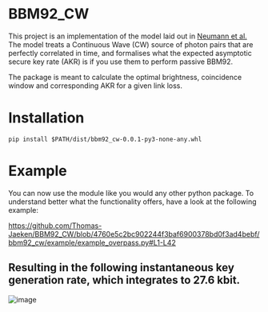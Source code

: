 # BBM92_CW
This project is an implementation of the model laid out in [Neumann et al.](https://link.aps.org/doi/10.1103/PhysRevA.104.022406)
The model treats a Continuous Wave (CW) source of photon pairs that are perfectly correlated in time, 
and formalises what the expected asymptotic secure key rate (AKR) is if you use them to perform passive BBM92.

The package is meant to calculate the optimal brightness, coincidence window and corresponding AKR for a given link loss.


# Installation
```
pip install $PATH/dist/bbm92_cw-0.0.1-py3-none-any.whl
```

# Example
You can now use the module like you would any other python package.
To understand better what the functionality offers, have a look at the following example:

https://github.com/Thomas-Jaeken/BBM92_CW/blob/4760e5c2bc902244f3baf6900378bd0f3ad4bebf/bbm92_cw/example/example_overpass.py#L1-L42

 ## Resulting in the following instantaneous key generation rate, which integrates to 27.6 kbit.
![image](https://github.com/Thomas-Jaeken/BBM92_CW/assets/79711833/013b80b2-9176-4e03-800e-068bb4c142d1)

